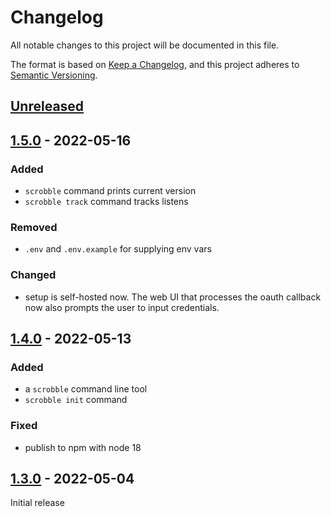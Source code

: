# Changelog

All notable changes to this project will be documented in this file.

The format is based on [Keep a Changelog](https://keepachangelog.com/en/1.0.0/),
and this project adheres to [Semantic Versioning](https://semver.org/spec/v2.0.0.html).

## [Unreleased]

## [1.5.0] - 2022-05-16

### Added

- `scrobble` command prints current version
- `scrobble track` command tracks listens

### Removed

- `.env` and `.env.example` for supplying env vars

### Changed

- setup is self-hosted now. The web UI that processes the oauth callback
now also prompts the user to input credentials.

## [1.4.0] - 2022-05-13

### Added

- a `scrobble` command line tool
- `scrobble init` command

### Fixed

- publish to npm with node 18

## [1.3.0] - 2022-05-04

Initial release

[unreleased]: https://github.com/jshawl/scrobble/compare/v1.5.0...HEAD
[1.5.0]: https://github.com/jshawl/scrobble/compare/v1.4.0...v1.5.0
[1.4.0]: https://github.com/jshawl/scrobble/compare/v1.3.0...v1.4.0
[1.3.0]: https://github.com/jshawl/scrobble/releases/tag/v1.3.0
